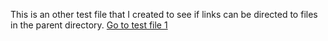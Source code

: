 This is an other test file that I created to see if links can be directed to files in the parent directory.
[Go to test file 1](Test.md)
